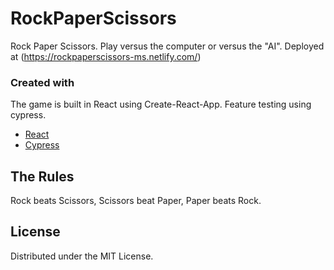 
# RockPaperScissors

Rock Paper Scissors. Play versus the computer or versus the "AI".
Deployed at (https://rockpaperscissors-ms.netlify.com/)

### Created with
The game is built in React using Create-React-App. Feature testing using cypress.
* [React](https://reactjs.org/)
* [Cypress](https://www.cypress.io/)

## The Rules

Rock beats Scissors, Scissors beat Paper, Paper beats Rock.

## License

Distributed under the MIT License.